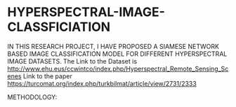 # HYPERSPECTRAL-IMAGE-CLASSFICIATION
IN THIS RESEARCH PROJECT, I HAVE PROPOSED A SIAMESE NETWORK BASED IMAGE CLASSIFICATION MODEL FOR DIFFERENT HYPERSPECTRAL IMAGE DATASETS. 
The Link to the Dataset is http://www.ehu.eus/ccwintco/index.php/Hyperspectral_Remote_Sensing_Scenes
Link to the paper https://turcomat.org/index.php/turkbilmat/article/view/2731/2333

METHODOLOGY:




